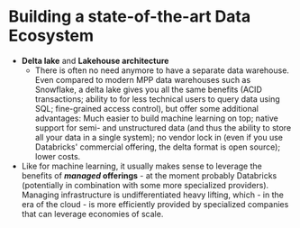 
# Building a state-of-the-art Data Ecosystem
- **Delta lake** and **Lakehouse architecture**
  - There is often no need anymore to have a separate data warehouse. Even compared to modern
    MPP data warehouses such as Snowflake, a delta lake gives you all the same 
    benefits (ACID transactions; ability to for less technical 
    users to query data using SQL; fine-grained access control), but offer some additional advantages: Much easier to 
    build machine learning on top; native support for semi- and unstructured data (and thus the 
    ability to store all your data in a single system); no vendor 
    lock in 
    (even if you use Databricks' commercial offering, the delta format is open source); lower costs.
- Like for machine learning, it usually makes sense to leverage the benefits of ***managed* 
  offerings** - at the moment probably Databricks (potentially in combination with some more 
  specialized providers). Managing infrastructure is undifferentiated 
  heavy lifting, which - in the era of the cloud - is more efficiently provided by specialized 
  companies that can leverage economies of scale.